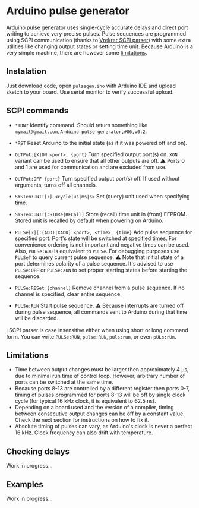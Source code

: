 # Arduino pulse generator
Arduino pulse generator uses single-cycle accurate delays and direct port writing to achieve very precise pulses. Pulse sequences are programmed using SCPI communication (thanks to [Vrekrer SCPI parser](https://github.com/Vrekrer/Vrekrer_scpi_parser)) with some extra utilities like changing output states or setting time unit. Because Arduino is a very simple machine, there are however some [limitations](#limitations).
## Instalation
Just download code, open `pulsegen.ino` with Arduino IDE and upload sketch to your board. Use serial monitor to verify successful upload.
## SCPI commands

- `*IDN?`
Identify command. Should return something like `mymail@gmail.com,Arduino pulse generator,#86,v0.2`.

- `*RST`
Reset Arduino to the initial state (as if it was powered off and on).

- `OUTPut:[X]ON <port>, {port}`
Turn specified output port(s) on. `XON` variant can be used to ensure that all other outputs are off.
:warning: Ports 0 and 1 are used for communication and are excluded from use.

- `OUTPut:OFF {port}`
Turn specified output port(s) off. If used without arguments, turns off all channels.

- `SYSTem:UNIT[?] <cycle|us|ms|s>`
Set (query) unit used when specifying time. 

- `SYSTem:UNIT[:STORe|RECall]`
Store (recall) time unit in (from) EEPROM. Stored unit is recalled by default when powering on Arduino.

- `PULSe[?][:(ADD)|XADD] <port>, <time>, {time}`
 Add pulse sequence for specified port. Port's state will be switched at specified times. For convenience ordering is not important and negative times can be used. Also, `PULSe:ADD` is equivalent to `PULSe`. For debugging purposes use `PULSe?` to query current pulse sequence.
 :warning: Note that initial state of a port determines polarity of a pulse sequence. It's advised to use `PULSe:OFF` or  `PULSe:XON` to set proper starting states before starting the sequence.

- `PULSe:RESet [channel]`
Remove channel from a pulse sequence. If no channel is specified, clear entire sequence. 

- `PULSe:RUN`
Start pulse sequence. 
:warning: Because interrupts are turned off during pulse sequence, all commands sent to Arduino during that time will be discarded.

:information_source: SCPI parser is case insensitive either when using short or long command form. You can write `PULSe:RUN`, `pulse:RUN`, `puls:run`, or even `pULs:rUn`.

## Limitations
- Time between output changes must be larger then approximately 4 μs, due to minimal run time of control loop. However, arbitrary number of ports can be switched at the same time.
- Because ports 8-13 are controlled by a different register then ports 0-7, timing of pulses programmed for ports 8-13 will be off by single clock cycle (for typical 16 kHz clock, it is equivalent to 62.5 ns).
- Depending on a board used and the version of a compiler, timing between consecutive output changes can be off by a constant value. Check the next section for instructions on how to fix it.
- Absolute timing of pulses can vary, as Arduino's clock is never a perfect 16 kHz. Clock frequency can also drift with temperature.

## Checking delays
Work in progress...

## Examples
Work in progress...
